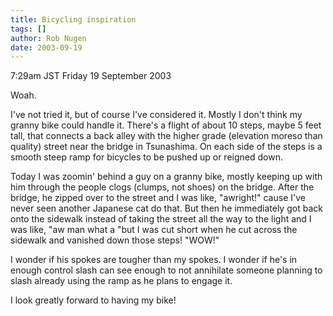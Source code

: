 ```yaml
---
title: Bicycling inspiration
tags: []
author: Rob Nugen
date: 2003-09-19
---
```


<p class=date>7:29am JST Friday 19 September 2003</p>

<p>Woah.</p>

<p>I've not tried it, but of course I've considered it.  Mostly I
don't think my granny bike could handle it.  There's a flight of about
10 steps, maybe 5 feet tall, that connects a back alley with the
higher grade (elevation moreso than quality) street near the bridge in
Tsunashima.  On each side of the steps is a smooth steep ramp for
bicycles to be pushed up or reigned down.</p>

<p>Today I was zoomin' behind a guy on a granny bike, mostly keeping
up with him through the people clogs (clumps, not shoes) on the
bridge.  After the bridge, he zipped over to the street and I was
like, "awright!" cause I've never seen another Japanese cat do that.
But then he immediately got back onto the sidewalk instead of taking
the street all the way to the light and I was like, "aw man what a
"but I was cut short when he cut across the sidewalk and vanished down
those steps!  "WOW!"</p>

<p>I wonder if his spokes are tougher than my spokes.  I wonder if
he's in enough control slash can see enough to not annihilate someone
planning to slash already using the ramp as he plans to engage it.</p>

<p>I look greatly forward to having my bike!</p>
